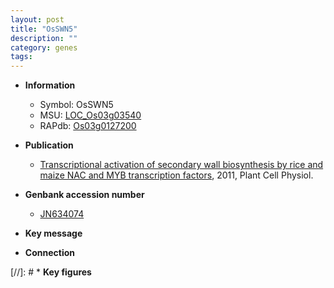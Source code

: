 ```yaml
---
layout: post
title: "OsSWN5"
description: ""
category: genes
tags: 
---
```


* **Information**  
    + Symbol: OsSWN5  
    + MSU: [LOC_Os03g03540](http://rice.plantbiology.msu.edu/cgi-bin/ORF_infopage.cgi?orf=LOC_Os03g03540)  
    + RAPdb: [Os03g0127200](http://rapdb.dna.affrc.go.jp/viewer/gbrowse_details/irgsp1?name=Os03g0127200)  

* **Publication**  
    + [Transcriptional activation of secondary wall biosynthesis by rice and maize NAC and MYB transcription factors](http://www.ncbi.nlm.nih.gov/pubmed?term=Transcriptional+activation+of+secondary+wall+biosynthesis+by+rice+and+maize+NAC+and+MYB+transcription+factors%5BTitle%5D), 2011, Plant Cell Physiol.

* **Genbank accession number**  
    + [JN634074](http://www.ncbi.nlm.nih.gov/nuccore/JN634074)

* **Key message**  

* **Connection**  

[//]: # * **Key figures**  


